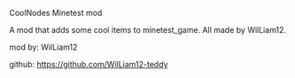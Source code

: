 CoolNodes Minetest mod

A mod that adds some cool items to minetest_game. All made by WilLiam12.

mod by: WilLiam12

github: https://github.com/WilLiam12-teddy